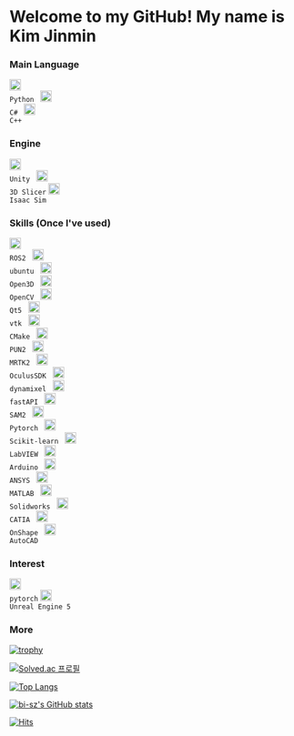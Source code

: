 # Welcome to my GitHub! My name is Kim Jinmin 

### Main Language
<code><img height="20" src="https://cdn.icon-icons.com/icons2/112/PNG/512/python_18894.png"> Python </code> <code><img height="20" src="https://cdn.icon-icons.com/icons2/2415/PNG/512/csharp_plain_logo_icon_146577.png"> C# </code> <code><img height="20" src="https://cdn.icon-icons.com/icons2/2415/PNG/512/cplusplus_plain_logo_icon_146580.png"> C++ </code>

### Engine
<code><img height="20" src="https://encrypted-tbn0.gstatic.com/images?q=tbn:ANd9GcSGmk5KcrMEFoal50UzgzMjmcG_MMm-kXaFWw&s"> Unity </code> <code><img height="20" src="https://encrypted-tbn0.gstatic.com/images?q=tbn:ANd9GcQQbv-a6OYU3nUq3haKCA3oDcrGI7HLFRNpHQ&s"> 3D Slicer</code> <code><img height="20" src="https://avatars.githubusercontent.com/u/157846462?s=280&v=4"> Isaac Sim</code>

### Skills (Once I've used)
<code><img height="20" src="https://avatars.githubusercontent.com/u/3979232?s=200&v=4"> ROS2 </code> <code><img height="20" src="https://cdn.icon-icons.com/icons2/70/PNG/512/ubuntu_14143.png"> ubuntu </code> <code><img height="20" src="https://encrypted-tbn0.gstatic.com/images?q=tbn:ANd9GcSo2NR1k6z-BOxtMrMoFocQTG_UrHyM4RTJ3Q&s"> Open3D </code> <code><img height="20" src="https://cdn.icon-icons.com/icons2/2699/PNG/512/opencv_logo_icon_170887.png"> OpenCV </code> <code><img height="20" src="https://encrypted-tbn0.gstatic.com/images?q=tbn:ANd9GcStkYgsfhFlaMaXbkj5DmqgMG3xcsbwTZSkRQ&s"> Qt5 </code> <code><img height="20" src="https://encrypted-tbn0.gstatic.com/images?q=tbn:ANd9GcRkbMUZP506gv8hOpclPwtDNAwSvxZCzEw2Mw&s"> vtk </code> <code><img height="20" src="https://encrypted-tbn0.gstatic.com/images?q=tbn:ANd9GcSomDvy_g9UYIr3sjGQISSBbHQFL6qD4ObLjg&s"> CMake </code> <code><img height="20" src="https://media.licdn.com/dms/image/C4D0BAQHDD9Nz6P4V_Q/company-logo_200_200/0/1630570973042/photon_industries_logo?e=2147483647&v=beta&t=znzTuuLMKExOyYigoX_DESOzccUQC8_UCrEGKL_RsSw"> PUN2 </code> <code><img height="20" src="https://encrypted-tbn0.gstatic.com/images?q=tbn:ANd9GcRmiitEF6qzKq9Qi6GdpSDYFLuK-wvi-u0VAQ&s"> MRTK2 </code> <code><img height="20" src="https://encrypted-tbn0.gstatic.com/images?q=tbn:ANd9GcTHzyf1LpFasmbUw6lX3gonIsQLckIBV53FAQ&s"> OculusSDK </code> <code><img height="20" src="https://encrypted-tbn0.gstatic.com/images?q=tbn:ANd9GcQqoJqwhO__iANocGMBZ5V4uy7EyjzvHRjMWw&s"> dynamixel </code> <code><img height="20" src="https://cdn.worldvectorlogo.com/logos/fastapi.svg"> fastAPI </code> <code><img height="20" src="https://signsalad.com/wp-content/uploads/2021/11/Screenshot-2021-11-03-at-12.14.11.png"> SAM2 </code> <code><img height="20" src="https://cdn.icon-icons.com/icons2/2699/PNG/512/pytorch_logo_icon_170820.png"> Pytorch </code> <code><img height="20" src="https://encrypted-tbn0.gstatic.com/images?q=tbn:ANd9GcQ_IsXMTUN_T52cx7rtRLKau0sMkhpQPfzlqA&s"> Scikit-learn </code> <code><img height="20" src="https://cdn.worldvectorlogo.com/logos/national-instruments-labview.svg"> LabVIEW </code> <code><img height="20" src="https://cdn.icon-icons.com/icons2/2699/PNG/512/arduino_logo_icon_170518.png"> Arduino </code> <code><img height="20" src="https://companieslogo.com/img/orig/ANSS-afc9cd74.png?t=1720244490"> ANSYS </code> <code><img height="20" src="https://cdn.icon-icons.com/icons2/2107/PNG/512/file_type_matlab_icon_130398.png"> MATLAB </code> <code><img height="20" src="https://encrypted-tbn0.gstatic.com/images?q=tbn:ANd9GcSPUZQTBtHZH4llZ-sc-K3viRqZyxcW6SlJ8g&s"> Solidworks </code> <code><img height="20" src="https://pbs.twimg.com/profile_images/3378083954/a7ff44b7209002261e68544f4dc3d23c_400x400.png"> CATIA </code> <code><img height="20" src="https://play-lh.googleusercontent.com/yAS9WJJnjlCx77RxIvJSssrixhCdUxnBlM3CuPnQpl8QI3Ez19KreBL4xREc1gtmK_Y"> OnShape </code> <code><img height="20" src="https://cdn.icon-icons.com/icons2/195/PNG/256/Autocad_23637.png"> AutoCAD </code>

### Interest
<code><img height="20" src="https://static-00.iconduck.com/assets.00/pytorch-icon-1694x2048-jgwjy3ne.png"> pytorch</code> <code><img height="20" src="https://encrypted-tbn0.gstatic.com/images?q=tbn:ANd9GcSbbF1IlzlfduFuJc46Di05EYTka_EK3watWw&s"> Unreal Engine 5</code>



### More
[![trophy](https://github-profile-trophy.vercel.app/?username=rafaam11&theme=flat&column=7)](https://github.com/rafaam11/)

[![Solved.ac 프로필](http://mazassumnida.wtf/api/v2/generate_badge?boj=dgrme21)](https://solved.ac/dgrme21)

﻿[![Top Langs](https://github-readme-stats.vercel.app/api/top-langs/?username=rafaam11&langs_count=10&layout=compact&theme=graywhite)](https://github.com/rafaam11/rafaam11)﻿  

[![bi-sz's GitHub stats](https://github-readme-stats.vercel.app/api?username=rafaam11&include_all_commits=true&show_icons=true&theme=graywhite)](https://github.com/rafaam11/github-readme-stats)

[![Hits](https://hits.seeyoufarm.com/api/count/incr/badge.svg?url=https%3A%2F%2Fgithub.com%2Frafaam11%2Fhit-counter&count_bg=%23405CF3&title_bg=%23555555&icon=&icon_color=%23E7E7E7&title=GitHub&edge_flat=false)](https://hits.seeyoufarm.com)
